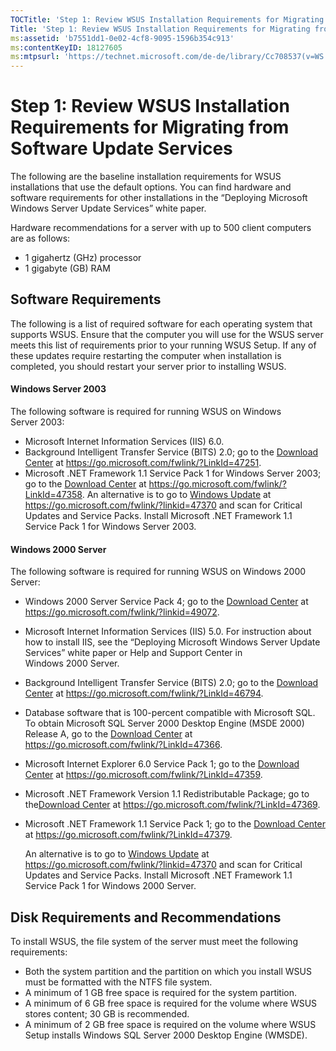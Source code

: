 ```yaml
---
TOCTitle: 'Step 1: Review WSUS Installation Requirements for Migrating from Software Update Services'
Title: 'Step 1: Review WSUS Installation Requirements for Migrating from Software Update Services'
ms:assetid: 'b7551dd1-0e02-4cf8-9095-1596b354c913'
ms:contentKeyID: 18127605
ms:mtpsurl: 'https://technet.microsoft.com/de-de/library/Cc708537(v=WS.10)'
---
```


Step 1: Review WSUS Installation Requirements for Migrating from Software Update Services
=========================================================================================

The following are the baseline installation requirements for WSUS installations that use the default options. You can find hardware and software requirements for other installations in the “Deploying Microsoft Windows Server Update Services” white paper.

Hardware recommendations for a server with up to 500 client computers are as follows:

-   1 gigahertz (GHz) processor
-   1 gigabyte (GB) RAM

Software Requirements
---------------------

The following is a list of required software for each operating system that supports WSUS. Ensure that the computer you will use for the WSUS server meets this list of requirements prior to your running WSUS Setup. If any of these updates require restarting the computer when installation is completed, you should restart your server prior to installing WSUS.

#### Windows Server 2003

The following software is required for running WSUS on Windows Server 2003:

-   Microsoft Internet Information Services (IIS) 6.0.
-   Background Intelligent Transfer Service (BITS) 2.0; go to the [Download Center](https://go.microsoft.com/fwlink/?linkid=47251) at https://go.microsoft.com/fwlink/?LinkId=47251.
-   Microsoft .NET Framework 1.1 Service Pack 1 for Windows Server 2003; go to the [Download Center](https://go.microsoft.com/fwlink/?linkid=47358) at https://go.microsoft.com/fwlink/?LinkId=47358.
    An alternative is to go to [Windows Update](https://go.microsoft.com/fwlink/?linkid=47370) at https://go.microsoft.com/fwlink/?linkid=47370 and scan for Critical Updates and Service Packs. Install Microsoft .NET Framework 1.1 Service Pack 1 for Windows Server 2003.

#### Windows 2000 Server

The following software is required for running WSUS on Windows 2000 Server:

-   Windows 2000 Server Service Pack 4; go to the [Download Center](https://go.microsoft.com/fwlink/?linkid=49072) at https://go.microsoft.com/fwlink/?linkid=49072.
-   Microsoft Internet Information Services (IIS) 5.0. For instruction about how to install IIS, see the “Deploying Microsoft Windows Server Update Services” white paper or Help and Support Center in Windows 2000 Server.
-   Background Intelligent Transfer Service (BITS) 2.0; go to the [Download Center](https://go.microsoft.com/fwlink/?linkid=46794) at https://go.microsoft.com/fwlink/?LinkId=46794.
-   Database software that is 100-percent compatible with Microsoft SQL. To obtain Microsoft SQL Server 2000 Desktop Engine (MSDE 2000) Release A, go to the [Download Center](https://go.microsoft.com/fwlink/?linkid=47366) at https://go.microsoft.com/fwlink/?LinkId=47366.
-   Microsoft Internet Explorer 6.0 Service Pack 1; go to the [Download Center](https://go.microsoft.com/fwlink/?linkid=47359) at https://go.microsoft.com/fwlink/?LinkId=47359.
-   Microsoft .NET Framework Version 1.1 Redistributable Package; go to the[Download Center](https://go.microsoft.com/fwlink/?linkid=47369) at https://go.microsoft.com/fwlink/?LinkId=47369.
-   Microsoft .NET Framework 1.1 Service Pack 1; go to the [Download Center](https://go.microsoft.com/fwlink/?linkid=47379) at https://go.microsoft.com/fwlink/?LinkId=47379.  

    An alternative is to go to [Windows Update](https://go.microsoft.com/fwlink/?linkid=47370) at https://go.microsoft.com/fwlink/?linkid=47370 and scan for Critical Updates and Service Packs. Install Microsoft .NET Framework 1.1 Service Pack 1 for Windows 2000 Server.

Disk Requirements and Recommendations
-------------------------------------

To install WSUS, the file system of the server must meet the following requirements:

-   Both the system partition and the partition on which you install WSUS must be formatted with the NTFS file system.
-   A minimum of 1 GB free space is required for the system partition.
-   A minimum of 6 GB free space is required for the volume where WSUS stores content; 30 GB is recommended.
-   A minimum of 2 GB free space is required on the volume where WSUS Setup installs Windows SQL Server 2000 Desktop Engine (WMSDE).
